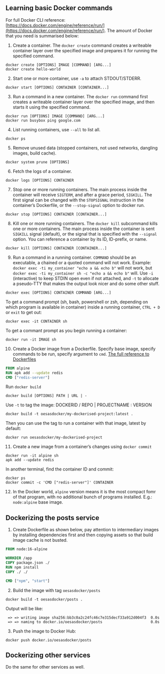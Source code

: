 ## Learning basic Docker commands

For full Docker CLI reference: [https://docs.docker.com/engine/reference/run/](https://docs.docker.com/engine/reference/run/).
The amount of Docker that you need is summarised below:

1. Create a container. The `docker create` command creates a writeable container layer over the specified image and prepares it for running the specified command.

```shell
docker create [OPTIONS] IMAGE [COMMAND] [ARG...]
docker create hello-world
```

2. Start one or more container, use `-a` to attach STDOUT/STDERR.

```shell
docker start [OPTIONS] CONTAINER [CONTAINER...]
```

3. Run a command in a new container. The `docker run` command first creates a writeable container layer over the specified image, and then starts it using the specified command.

```shell
docker run [OPTIONS] IMAGE [COMMAND] [ARG...]
docker run busybox ping google.com
```

4. List running containers, use `--all` to list all.

```shell
docker ps
```

5. Remove unused data (stopped containers, not used networks, dangling images, build cache).

```shell
docker system prune [OPTIONS]
```

6. Fetch the logs of a container.

```shell
docker logs [OPTIONS] CONTAINER
```

7. Stop one or more running containers. The main process inside the container will receive `SIGTERM`, and after a grace period, `SIGKILL`. The first signal can be changed with the `STOPSIGNAL` instruction in the container’s Dockerfile, or the `--stop-signal` option to docker run.

```shell
docker stop [OPTIONS] CONTAINER [CONTAINER...]
```

8. Kill one or more running containers. The `docker kill` subcommand kills one or more containers. The main process inside the container is sent `SIGKILL` signal (default), or the signal that is specified with the `--signal` option. You can reference a container by its ID, ID-prefix, or name.

```shell
docker kill [OPTIONS] CONTAINER [CONTAINER...]
```

9. Run a command in a running container. `COMMAND` should be an executable, a chained or a quoted command will not work. Example: `docker exec -ti my_container "echo a && echo b"` will not work, but `docker exec -ti my_container sh -c "echo a && echo b"` will. Use `-i` (interactive) to keep STDIN open even if not attached, and `-t` to allocate a pseudo-TTY that makes the output look nicer and do some other stuff.

```shell
docker exec [OPTIONS] CONTAINER COMMAND [ARG...]
```

To get a command prompt (sh, bash, powershell or zsh, depending on which program is available in container) inside a running container, `CTRL + D` or `exit` to get out:

```shell
docker exec -it CONTAINER sh
```

To get a commant prompt as you begin running a container:

```shell
docker run -it IMAGE sh
```

10. Create a Docker image from a Dockerfile. Specify base image, specify commands to be run, specify argument to `cmd`. [The full reference to Dockerfiles](https://docs.docker.com/engine/reference/builder/)

```Dockerfile
FROM alpine
RUN apk add --update redis
CMD ["redis-server"]
```

Run `docker build`

```shell
docker build [OPTIONS] PATH | URL | -
```

Use `-t` to tag the image: DOCKERID / REPO | PROJECTNAME : VERSION

```shell
docker build -t oesasdocker/my-dockerised-project:latest .
```

Then you can use the tag to run a container with that image, latest by default:

```shell
docker run oesasdocker/my-dockerised-project
```

11. Create a new image from a container’s changes using `docker commit`

```shell
docker run -it alpine sh
apk add --update redis
```

In another terminal, find the container ID and commit:

```shell
docker ps
docker commit -c 'CMD ["redis-server"]' CONTAINER
```

12. In the Docker world, `alpine` version means it is the most compact fomr of that program, with no additional bunch of programs installed. E.g.: `node:alpine` base image.

## Dockerizing the posts service

1. Create Dockerfile as shown below, pay attention to intermediary images by installing dependencies first and then copying assets so that build image cache is not busted.

```dockerfile
FROM node:16-alpine

WORKDIR /app
COPY package.json ./
RUN npm install
COPY ./ ./

CMD ["npm", "start"]
```

2. Build the image with tag `oesasdocker/posts`

```shell
docker build -t oesasdocker/posts .
```

Output will be like:

```shell
 => => writing image sha256:bb3c0a2c24fc46c7e315decf33a912d004f3  0.0s
 => => naming to docker.io/oesasdocker/posts                      0.0s
```

3. Push the image to Docker Hub:

```shell
docker push docker.io/oesasdocker/posts
```

## Dockerizing other services

Do the same for other services as well.
